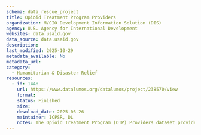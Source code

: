 ```yaml
---
schema: data_rescue_project 
title: Opioid Treatment Program Providers
organization: M/CIO Development Information Solution (DIS)
agency: U.S. Agency for International Development
websites: data.usaid.gov
data_source: data.usaid.gov
description: 
last_modified: 2025-10-29
metadata_available: No
metadata_url: 
category:
  - Humanitarian & Disaster Relief 
resources:
  - id: 1448
    url: https://www.datalumos.org/datalumos/project/238570/view
    format: 
    status: Finished
    size: 
    download_date: 2025-06-26
    maintainer: ICPSR, DL
    notes: The Opioid Treatment Program (OTP) Providers dataset provides information on Providers who have enrolled in Medicare under the Opioid Treatment Program. It contains provider's name, National Provider Identifier (NPI), address, phone number and the effective enrollment date.
---
```

